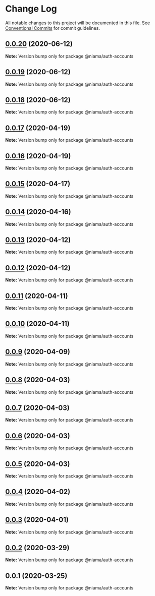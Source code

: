 # Change Log

All notable changes to this project will be documented in this file.
See [Conventional Commits](https://conventionalcommits.org) for commit guidelines.

## [0.0.20](https://github.com/niama-strategies/niama/compare/@niama/auth-accounts@0.0.19...@niama/auth-accounts@0.0.20) (2020-06-12)

**Note:** Version bump only for package @niama/auth-accounts





## [0.0.19](https://github.com/niama-strategies/niama/compare/@niama/auth-accounts@0.0.17...@niama/auth-accounts@0.0.19) (2020-06-12)

**Note:** Version bump only for package @niama/auth-accounts





## [0.0.18](https://github.com/niama-strategies/niama/compare/@niama/auth-accounts@0.0.17...@niama/auth-accounts@0.0.18) (2020-06-12)

**Note:** Version bump only for package @niama/auth-accounts





## [0.0.17](https://github.com/niama-strategies/niama/compare/@niama/auth-accounts@0.0.15...@niama/auth-accounts@0.0.17) (2020-04-19)

**Note:** Version bump only for package @niama/auth-accounts





## [0.0.16](https://github.com/niama-strategies/niama/compare/@niama/auth-accounts@0.0.15...@niama/auth-accounts@0.0.16) (2020-04-19)

**Note:** Version bump only for package @niama/auth-accounts





## [0.0.15](https://github.com/niama-strategies/niama/compare/@niama/auth-accounts@0.0.14...@niama/auth-accounts@0.0.15) (2020-04-17)

**Note:** Version bump only for package @niama/auth-accounts





## [0.0.14](https://github.com/niama-strategies/niama/compare/@niama/auth-accounts@0.0.13...@niama/auth-accounts@0.0.14) (2020-04-16)

**Note:** Version bump only for package @niama/auth-accounts





## [0.0.13](https://github.com/niama-strategies/niama/compare/@niama/auth-accounts@0.0.12...@niama/auth-accounts@0.0.13) (2020-04-12)

**Note:** Version bump only for package @niama/auth-accounts





## [0.0.12](https://github.com/niama-strategies/niama/compare/@niama/auth-accounts@0.0.11...@niama/auth-accounts@0.0.12) (2020-04-12)

**Note:** Version bump only for package @niama/auth-accounts





## [0.0.11](https://github.com/niama-strategies/niama/compare/@niama/auth-accounts@0.0.10...@niama/auth-accounts@0.0.11) (2020-04-11)

**Note:** Version bump only for package @niama/auth-accounts





## [0.0.10](https://github.com/niama-strategies/niama/compare/@niama/auth-accounts@0.0.9...@niama/auth-accounts@0.0.10) (2020-04-11)

**Note:** Version bump only for package @niama/auth-accounts





## [0.0.9](https://github.com/niama-strategies/niama/compare/@niama/auth-accounts@0.0.8...@niama/auth-accounts@0.0.9) (2020-04-09)

**Note:** Version bump only for package @niama/auth-accounts





## [0.0.8](https://github.com/niama-strategies/niama/compare/@niama/auth-accounts@0.0.7...@niama/auth-accounts@0.0.8) (2020-04-03)

**Note:** Version bump only for package @niama/auth-accounts





## [0.0.7](https://github.com/niama-strategies/niama/compare/@niama/auth-accounts@0.0.6...@niama/auth-accounts@0.0.7) (2020-04-03)

**Note:** Version bump only for package @niama/auth-accounts





## [0.0.6](https://github.com/niama-strategies/niama/compare/@niama/auth-accounts@0.0.5...@niama/auth-accounts@0.0.6) (2020-04-03)

**Note:** Version bump only for package @niama/auth-accounts





## [0.0.5](https://github.com/niama-strategies/niama/compare/@niama/auth-accounts@0.0.4...@niama/auth-accounts@0.0.5) (2020-04-03)

**Note:** Version bump only for package @niama/auth-accounts





## [0.0.4](https://github.com/niama-strategies/niama/compare/@niama/auth-accounts@0.0.3...@niama/auth-accounts@0.0.4) (2020-04-02)

**Note:** Version bump only for package @niama/auth-accounts





## [0.0.3](https://github.com/niama-strategies/niama/compare/@niama/auth-accounts@0.0.2...@niama/auth-accounts@0.0.3) (2020-04-01)

**Note:** Version bump only for package @niama/auth-accounts





## [0.0.2](https://github.com/niama-strategies/niama/compare/@niama/auth-accounts@0.0.1...@niama/auth-accounts@0.0.2) (2020-03-29)

**Note:** Version bump only for package @niama/auth-accounts





## 0.0.1 (2020-03-25)

**Note:** Version bump only for package @niama/auth-accounts
